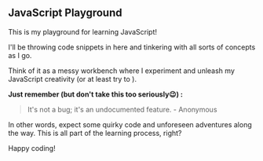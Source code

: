## JavaScript Playground 

This is my playground for learning JavaScript!   

I'll be throwing code snippets in here and tinkering with all sorts of concepts as I go.  

Think of it as a messy workbench ️where I experiment and unleash my JavaScript creativity (or at least try to ).

**Just remember (but don't take this too seriously😉) :**
> It's not a bug; it's an undocumented feature.  - Anonymous

In other words, expect some quirky code and unforeseen adventures along the way.  This is all part of the learning process, right?     

Happy coding!
